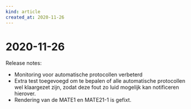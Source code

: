 ```yaml
---
kind: article
created_at: 2020-11-26
---
```


# 2020-11-26

Release notes:

* Monitoring voor automatische protocollen verbeterd
* Extra test toegevoegd om te bepalen of alle automatische  protocollen wel klaargezet zijn, zodat deze fout zo luid mogelijk kan notificeren hierover.
* Rendering van de MATE1 en MATE21-1 is gefixt.